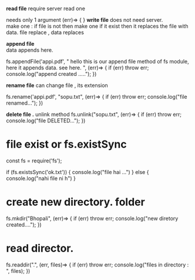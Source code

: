 __read file__        require server     read one 


needs only     1 argument  (err)=> { }
__write file__       does not need server.  
make one : if file is not then make one 
if it exist then it  replaces the file with data. 
file replace ,  data replaces


__append file__   
data appends here. 

fs.appendFile('appi.pdf', " hello this is our append file method of fs module, here it appends data. see here. ", (err)=> {
    if (err) throw err;
    console.log("append created ....."); 
})

__rename file__ 
can change file  ,   its extension

fs.rename('appi.pdf', "sopu.txt", (err)=> {
    if (err) throw err; 
    console.log("file renamed..."); 
})

__delete file .__   unlink method 
fs.unlink("sopu.txt", (err)=> {
    if (err) throw err; 
    console.log("file DELETED..."); 
})

#  file exist  or  fs.existSync 

const fs = require('fs');

if (fs.existsSync('ok.txt')) {
    console.log("file hai ...")
}
else {
    console.log("nahi file ni h")
}


# create new directory.  folder

fs.mkdir("Bhopali", (err)=> {
    if (err) throw err; 
    console.log("new diretory created...."); 
})

# read director. 

fs.readdir(".", (err, files)=> {
    if (err) throw err; 
    console.log("files in directory : ", files); 
})













